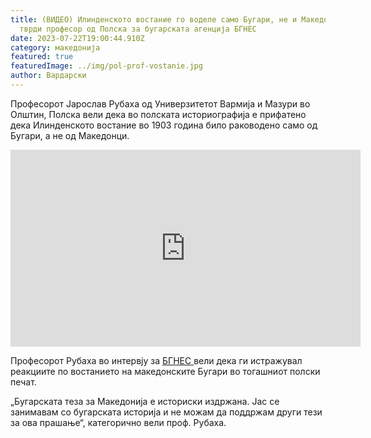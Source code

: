 ```yaml
---
title: (ВИДЕО) Илинденското востание го воделе само Бугари, не и Македонци,
  тврди професор од Полска за бугарската агенција БГНЕС
date: 2023-07-22T19:00:44.910Z
category: македонија
featured: true
featuredImage: ../img/pol-prof-vostanie.jpg
author: Вардарски
---
```

<!--StartFragment-->

Професорот Јарослав Рубаха од Универзитетот Вармија и Мазури во Олштин, Полска вели дека во полската историографија е прифатено дека Илинденското востание во 1903 година било раководено само од Бугари, а не од Македонци.

<!--EndFragment--><iframe width="560" height="315" src="https://www.youtube.com/embed/nrfF5qKp_uQ" title="Проф. Рубаха от Полша: България казва истината за Македония" frameborder="0" allow="accelerometer; autoplay; clipboard-write; encrypted-media; gyroscope; picture-in-picture; web-share" allowfullscreen></iframe>

<!--StartFragment-->

Професорот Рубаха во интервју за [БГНЕС ](https://bgnes.bg/news/prof-rubakha-ot-polsha-blgarskata-teza-za-makedoniia-e-istoricheski-izdrzhana/)вели дека ги истражувал реакциите по востанието на македонските Бугари во тогашниот полски печат.

„Бугарската теза за Македонија е историски издржана. Јас се занимавам со бугарската историја и не можам да поддржам други тези за ова прашање“, категорично вели проф. Рубаха.

<!--EndFragment-->